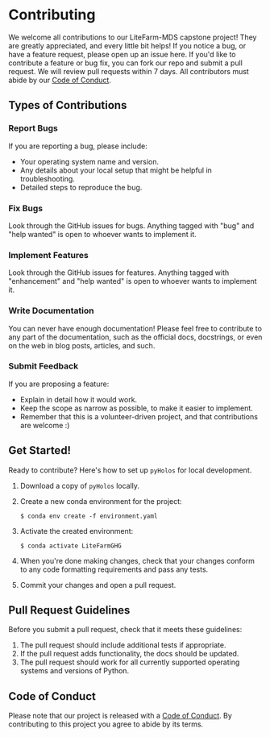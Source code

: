 # Contributing

We welcome all contributions to our LiteFarm-MDS capstone project!
They are greatly appreciated, and every little bit helps!
If you notice a bug, or have a feature request,
please open up an issue here.
If you'd like to contribute a feature or bug fix,
you can fork our repo and submit a pull request.
We will review pull requests within 7 days.
All contributors must abide by our [Code of Conduct](Code%20of%20Conduct.md).


## Types of Contributions

### Report Bugs

If you are reporting a bug, please include:

* Your operating system name and version.
* Any details about your local setup that might be helpful in troubleshooting.
* Detailed steps to reproduce the bug.

### Fix Bugs

Look through the GitHub issues for bugs. Anything tagged with "bug" and "help
wanted" is open to whoever wants to implement it.

### Implement Features

Look through the GitHub issues for features. Anything tagged with "enhancement"
and "help wanted" is open to whoever wants to implement it.

### Write Documentation

You can never have enough documentation! Please feel free to contribute to any
part of the documentation, such as the official docs, docstrings, or even
on the web in blog posts, articles, and such.

### Submit Feedback

If you are proposing a feature:

* Explain in detail how it would work.
* Keep the scope as narrow as possible, to make it easier to implement.
* Remember that this is a volunteer-driven project, and that contributions
  are welcome :)

## Get Started!

Ready to contribute? Here's how to set up `pyHolos` for local development.

1. Download a copy of `pyHolos` locally.
2. Create a new conda environment for the project:

    ```console
    $ conda env create -f environment.yaml
    ```

3. Activate the created environment:

    ```console
    $ conda activate LiteFarmGHG
    ```

4. When you're done making changes, check that your changes conform to any code formatting requirements and pass any tests.

5. Commit your changes and open a pull request.

## Pull Request Guidelines

Before you submit a pull request, check that it meets these guidelines:

1. The pull request should include additional tests if appropriate.
2. If the pull request adds functionality, the docs should be updated.
3. The pull request should work for all currently supported operating systems and versions of Python.

## Code of Conduct

Please note that our project is released with a
[Code of Conduct](Code%20of%20Conduct.md). By contributing to this project you agree to abide by its terms.
